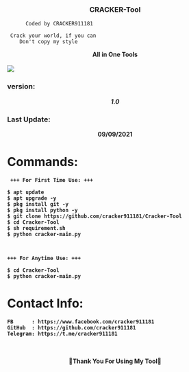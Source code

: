 <div align="center"><h3> CRACKER-Tool <br></h3></div>

          Coded by CRACKER911181

     Crack your world, if you can
        Don't copy my style

<div align="center">
<b><b>All in One Tools</b></b>
</div><br>

<img src="https://b.top4top.io/p_20774jq8i1.jpg"/>


### version:
<div align="center"><i><b>1.0<b></i></div>


### Last Update:
<div align="center"><b>09/09/2021</b></div>

# Commands:
     +++ For First Time Use: +++
	
	$ apt update 
	$ apt upgrade -y
	$ pkg install git -y
	$ pkg install python -y
	$ git clone https://github.com/cracker911181/Cracker-Tool
	$ cd Cracker-Tool
	$ sh requirement.sh
	$ python cracker-main.py
	


    +++ For Anytime Use: +++

	$ cd Cracker-Tool
	$ python cracker-main.py


# Contact Info:

	FB      : https://www.facebook.com/cracker911181
	GitHub  : https://github.com/cracker911181
	Telegram: https://t.me/cracker911181

<div align="center"><br><br><b>🤩Thank You For Using My Tool🤩</b></div>
